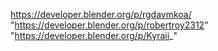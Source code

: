 https://developer.blender.org/p/rgdavmkoa/
"https://developer.blender.org/p/robertroy2312"
"https://developer.blender.org/p/Kyraii_"
 
